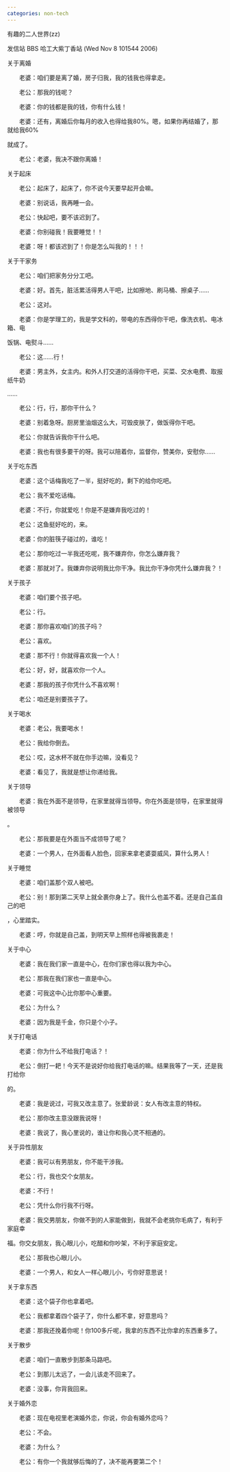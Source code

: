 ```yaml
---
categories: non-tech
---
```

有趣的二人世界(zz) 

发信站 BBS 哈工大紫丁香站 (Wed Nov  8 101544 2006) 



关于离婚  



　　老婆：咱们要是离了婚，房子归我，我的钱我也得拿走。  



　　老公：那我的钱呢？  



　　老婆：你的钱都是我的钱，你有什么钱！  



　　老婆：还有，离婚后你每月的收入也得给我80%。嗯，如果你再结婚了，那就给我60% 

就成了。  



　　老公：老婆，我决不跟你离婚！ 



 关于起床  



　　老公：起床了，起床了，你不说今天要早起开会嘛。  



　　老婆：别说话，我再睡一会。  



　　老公：快起吧，要不该迟到了。  



　　老婆：你别碰我！我要睡觉！！  





　　老婆：呀！都该迟到了！你是怎么叫我的！！！ 



 关于干家务  



　　老公：咱们把家务分分工吧。  



　　老婆：好。首先，脏活累活得男人干吧，比如擦地、刷马桶、擦桌子……  



　　老公：这对。  



　　老婆：你是学理工的，我是学文科的，带电的东西得你干吧，像洗衣机、电冰箱、电 

饭锅、电熨斗……  



　　老公：这……行！  



　　老婆：男主外，女主内。和外人打交道的活得你干吧，买菜、交水电费、取报纸牛奶 

……  



　　老公：行，行，那你干什么？  



　　老婆：别着急呀。厨房里油烟这么大，可毁皮肤了，做饭得你干吧。  



　　老公：你就告诉我你干什么吧。  



　　老婆：我也有很多要干的呀。我可以陪着你，监督你，赞美你，安慰你…… 



 关于吃东西  



　　老婆：这个话梅我吃了一半，挺好吃的，剩下的给你吃吧。  



　　老公：我不爱吃话梅。  



　　老婆：不行，你就爱吃！你是不是嫌弃我吃过的！  



　　老公：这鱼挺好吃的，来。  



　　老婆：你的脏筷子碰过的，谁吃！  



　　老公：那你吃过一半我还吃呢，我不嫌弃你，你怎么嫌弃我？  



　　老婆：那就对了。我嫌弃你说明我比你干净。我比你干净你凭什么嫌弃我？！ 

关于孩子  



　　老婆：咱们要个孩子吧。  



　　老公：行。  



　　老婆：那你喜欢咱们的孩子吗？  



　　老公：喜欢。  



　　老婆：那不行！你就得喜欢我一个人！  



　　老公：好，好，就喜欢你一个人。  



　　老婆：那我的孩子你凭什么不喜欢啊！  



　　老公：咱还是别要孩子了。  



 关于喝水  



　　老婆：老公，我要喝水！  



　　老公：我给你倒去。  



　　老公：哎，这水杯不就在你手边嘛，没看见？  



　　老婆：看见了，我就是想让你递给我。  



 关于领导  



　　老婆：我在外面不是领导，在家里就得当领导。你在外面是领导，在家里就得被领导 

。  



　　老公：那我要是在外面当不成领导了呢？  



　　老婆：一个男人，在外面看人脸色，回家来拿老婆耍威风，算什么男人！  



 关于睡觉  



　　老婆：咱们盖那个双人被吧。  



　　老公：别！那到第二天早上就全裹你身上了。我什么也盖不着。还是自己盖自己的吧 

，心里踏实。  



　　老婆：哼，你就是自己盖，到明天早上照样也得被我裹走！  



 关于中心  



　　老婆：我在我们家一直是中心，在你们家也得以我为中心。  



　　老公：那我在我们家也一直是中心。  



　　老婆：可我这中心比你那中心重要。  



　　老公：为什么？  



　　老婆：因为我是千金，你只是个小子。  

  

 关于打电话  



　　老婆：你为什么不给我打电话？！  



　　老公：倒打一耙！今天不是说好你给我打电话的嘛。结果我等了一天，还是我打给你 

的。  



　　老婆：我是说过，可我又改主意了。张爱龄说：女人有改主意的特权。  



　　老公：那你改主意没跟我说呀！  



　　老婆：我说了，我心里说的，谁让你和我心灵不相通的。  



 关于异性朋友  



　　老婆：我可以有男朋友，你不能干涉我。  



　　老公：行，我也交个女朋友。  



　　老婆：不行！  



　　老公：凭什么你行我不行呀。  



　　老婆：我交男朋友，你做不到的人家能做到，我就不会老挑你毛病了，有利于家庭幸 

福。你交女朋友，我心眼儿小，吃醋和你吵架，不利于家庭安定。  



　　老公：那我也心眼儿小。  



　　老婆：一个男人，和女人一样心眼儿小，亏你好意思说！  



 关于拿东西  



　　老婆：这个袋子你也拿着吧。  



　　老公：我都拿着四个袋子了，你什么都不拿，好意思吗？  



　　老婆：那我还挽着你呢！你100多斤呢，我拿的东西不比你拿的东西重多了。  



关于散步  



　　老婆：咱们一直散步到那条马路吧。  



　　老公：到那儿太远了，一会儿该走不回来了。  



　　老婆：没事，你背我回来。  



  关于婚外恋 

　　老婆：现在电视里老演婚外恋，你说，你会有婚外恋吗？  



　　老公：不会。  



　　老婆：为什么？  



　　老公：有你一个我就够后悔的了，决不能再要第二个！   


